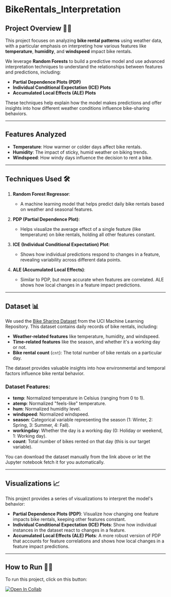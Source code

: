 # BikeRentals_Interpretation

## Project Overview 🚴‍♂️

This project focuses on analyzing **bike rental patterns** using weather data, with a particular emphasis on interpreting how various features like **temperature**, **humidity**, and **windspeed** impact bike rentals.

We leverage **Random Forests** to build a predictive model and use advanced interpretation techniques to understand the relationships between features and predictions, including:

- **Partial Dependence Plots (PDP)**
- **Individual Conditional Expectation (ICE) Plots**
- **Accumulated Local Effects (ALE) Plots**

These techniques help explain how the model makes predictions and offer insights into how different weather conditions influence bike-sharing behaviors.

---

## Features Analyzed

- **Temperature**: How warmer or colder days affect bike rentals.
- **Humidity**: The impact of sticky, humid weather on biking trends.
- **Windspeed**: How windy days influence the decision to rent a bike.

---

## Techniques Used 🛠️

1. **Random Forest Regressor**: 
   - A machine learning model that helps predict daily bike rentals based on weather and seasonal features.

2. **PDP (Partial Dependence Plot)**:
   - Helps visualize the average effect of a single feature (like temperature) on bike rentals, holding all other features constant.

3. **ICE (Individual Conditional Expectation) Plot**:
   - Shows how individual predictions respond to changes in a feature, revealing variability across different data points.

4. **ALE (Accumulated Local Effects)**:
   - Similar to PDP, but more accurate when features are correlated. ALE shows how local changes in a feature impact predictions.

---
## Dataset 📊

We used the [Bike Sharing Dataset](https://archive.ics.uci.edu/ml/datasets/bike+sharing+dataset) from the UCI Machine Learning Repository. This dataset contains daily records of bike rentals, including:

- **Weather-related features** like temperature, humidity, and windspeed.
- **Time-related features** like the season, and whether it's a working day or not.
- **Bike rental count** (`cnt`): The total number of bike rentals on a particular day.

The dataset provides valuable insights into how environmental and temporal factors influence bike rental behavior.

### Dataset Features:
- **temp**: Normalized temperature in Celsius (ranging from 0 to 1).
- **atemp**: Normalized "feels-like" temperature.
- **hum**: Normalized humidity level.
- **windspeed**: Normalized windspeed.
- **season**: Categorical variable representing the season (1: Winter, 2: Spring, 3: Summer, 4: Fall).
- **workingday**: Whether the day is a working day (0: Holiday or weekend, 1: Working day).
- **count**: Total number of bikes rented on that day (this is our target variable).

You can download the dataset manually from the link above or let the Jupyter notebook fetch it for you automatically.

---

## Visualizations 📈

This project provides a series of visualizations to interpret the model's behavior:

- **Partial Dependence Plots (PDP)**: Visualize how changing one feature impacts bike rentals, keeping other features constant.
- **Individual Conditional Expectation (ICE) Plots**: Show how individual instances in the dataset react to changes in a feature.
- **Accumulated Local Effects (ALE) Plots**: A more robust version of PDP that accounts for feature correlations and shows how local changes in a feature impact predictions.

---

## How to Run 🏃‍♂️

To run this project, click on this button:

[![Open In Collab](https://colab.research.google.com/assets/colab-badge.svg)](https://colab.research.google.com/github/AIPI-590-XAI/Duke-AI-XAI/blob/dev/templates/template.ipynb)
   

